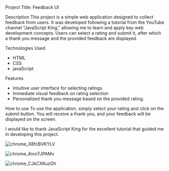 Project Title: Feedback UI

Description
This project is a simple web application designed to collect feedback from users. It was developed following a tutorial from the YouTube channel "JavaScript King," allowing me to learn and apply key web development concepts. Users can select a rating and submit it, after which a thank you message and the provided feedback are displayed.

Technologies Used
* HTML
* CSS
* javaScript

 Features
 * Intuitive user interface for selecting ratings
 * Immediate visual feedback on rating selection
 * Personalized thank you message based on the provided rating.

How to use
To use the application, simply select your rating and click on the submit button. You will receive a thank you, and your feedback will be displayed on the screen. 


I would like to thank JavaScript King for the excellent tutorial that guided me in developing this project. 

![chrome_X8fcBVKYLV](https://github.com/LeticiaAmen/Feedback-UI--Web-page/assets/127128906/8c0889d0-d6f8-47f6-80a0-f24875590034)

![chrome_4nroTJPAMv](https://github.com/LeticiaAmen/Feedback-UI--Web-page/assets/127128906/c86af093-566b-4da8-afe1-adb3fe4cf610)

![chrome_CJkCXKuzGh](https://github.com/LeticiaAmen/Feedback-UI--Web-page/assets/127128906/479c6ff6-824d-4b20-b54c-862825f777ad)


